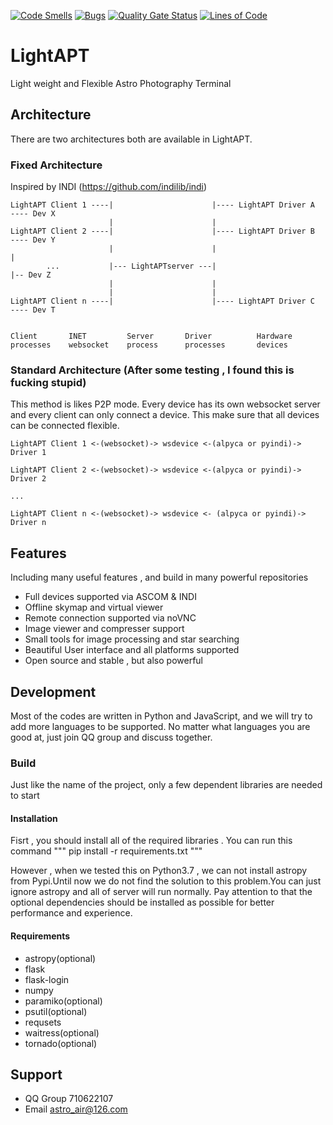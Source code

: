 [![Code Smells](https://sonarcloud.io/api/project_badges/measure?project=AstroAir-Develop-Team_lightapt&metric=code_smells)](https://sonarcloud.io/summary/new_code?id=AstroAir-Develop-Team_lightapt)
[![Bugs](https://sonarcloud.io/api/project_badges/measure?project=AstroAir-Develop-Team_lightapt&metric=bugs)](https://sonarcloud.io/summary/new_code?id=AstroAir-Develop-Team_lightapt)
[![Quality Gate Status](https://sonarcloud.io/api/project_badges/measure?project=AstroAir-Develop-Team_lightapt&metric=alert_status)](https://sonarcloud.io/summary/new_code?id=AstroAir-Develop-Team_lightapt)
[![Lines of Code](https://sonarcloud.io/api/project_badges/measure?project=AstroAir-Develop-Team_lightapt&metric=ncloc)](https://sonarcloud.io/summary/new_code?id=AstroAir-Develop-Team_lightapt)

# LightAPT
Light weight and Flexible Astro Photography Terminal

## Architecture
There are two architectures both are available in LightAPT.

### Fixed Architecture
Inspired by INDI (https://github.com/indilib/indi)

    LightAPT Client 1 ----|                      |---- LightAPT Driver A  ---- Dev X
                          |                      |
    LightAPT Client 2 ----|                      |---- LightAPT Driver B  ---- Dev Y
                          |                      |                              |
            ...           |--- LightAPTserver ---|                              |-- Dev Z
                          |                      |
                          |                      |
    LightAPT Client n ----|                      |---- LightAPT Driver C  ---- Dev T


    Client       INET         Server       Driver          Hardware
    processes    websocket    process      processes       devices

### Standard Architecture (After some testing , I found this is fucking stupid)
This method is likes P2P mode. Every device has its own websocket server and every client can only connect a device. This make sure that all devices can be connected flexible.

    LightAPT Client 1 <-(websocket)-> wsdevice <-(alpyca or pyindi)-> Driver 1

    LightAPT Client 2 <-(websocket)-> wsdevice <-(alpyca or pyindi)-> Driver 2

    ...

    LightAPT Client n <-(websocket)-> wsdevice <- (alpyca or pyindi)-> Driver n
    
## Features
Including many useful features , and build in many powerful repositories
+ Full devices supported via ASCOM & INDI
+ Offline skymap and virtual viewer
+ Remote connection supported via noVNC
+ Image viewer and compresser support
+ Small tools for image processing and star searching
+ Beautiful User interface and all platforms supported
+ Open source and stable , but also powerful

## Development
Most of the codes are written in Python and JavaScript, and we will try to add more languages to be supported. No matter what languages you are good at, just join QQ group and discuss together.

### Build
Just like the name of the project, only a few dependent libraries are needed to start

#### Installation

Fisrt , you should install all of the required libraries . You can run this command
"""
pip install -r requirements.txt
"""

However , when we tested this on Python3.7 , we can not install astropy from Pypi.Until now we do not find the solution to this problem.You can just ignore astropy and all of server will run normally.
Pay attention to that the optional dependencies should be installed as possible for better performance and experience.

#### Requirements

+ astropy(optional)
+ flask
+ flask-login
+ numpy
+ paramiko(optional)
+ psutil(optional)
+ requsets
+ waitress(optional)
+ tornado(optional)

## Support
+ QQ Group 710622107
+ Email astro_air@126.com
